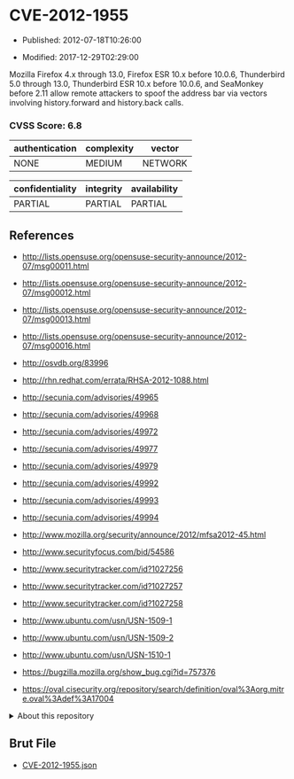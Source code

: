 # CVE-2012-1955

- Published: 2012-07-18T10:26:00

- Modified: 2017-12-29T02:29:00

Mozilla Firefox 4.x through 13.0, Firefox ESR 10.x before 10.0.6, Thunderbird 5.0 through 13.0, Thunderbird ESR 10.x before 10.0.6, and SeaMonkey before 2.11 allow remote attackers to spoof the address bar via vectors involving history.forward and history.back calls.

### CVSS Score: **6.8**

| authentication | complexity | vector |
| --- | --- | --- |
| NONE | MEDIUM | NETWORK |

| confidentiality | integrity | availability |
| --- | --- | --- |
| PARTIAL | PARTIAL | PARTIAL |

## References

* http://lists.opensuse.org/opensuse-security-announce/2012-07/msg00011.html

* http://lists.opensuse.org/opensuse-security-announce/2012-07/msg00012.html

* http://lists.opensuse.org/opensuse-security-announce/2012-07/msg00013.html

* http://lists.opensuse.org/opensuse-security-announce/2012-07/msg00016.html

* http://osvdb.org/83996

* http://rhn.redhat.com/errata/RHSA-2012-1088.html

* http://secunia.com/advisories/49965

* http://secunia.com/advisories/49968

* http://secunia.com/advisories/49972

* http://secunia.com/advisories/49977

* http://secunia.com/advisories/49979

* http://secunia.com/advisories/49992

* http://secunia.com/advisories/49993

* http://secunia.com/advisories/49994

* http://www.mozilla.org/security/announce/2012/mfsa2012-45.html

* http://www.securityfocus.com/bid/54586

* http://www.securitytracker.com/id?1027256

* http://www.securitytracker.com/id?1027257

* http://www.securitytracker.com/id?1027258

* http://www.ubuntu.com/usn/USN-1509-1

* http://www.ubuntu.com/usn/USN-1509-2

* http://www.ubuntu.com/usn/USN-1510-1

* https://bugzilla.mozilla.org/show_bug.cgi?id=757376

* https://oval.cisecurity.org/repository/search/definition/oval%3Aorg.mitre.oval%3Adef%3A17004

<details>
<summary>About this repository</summary> 

  This repository is part of the project [Live Hack CVE](https://github.com/Live-Hack-CVE). Main website can be found [www.live-hack.org](https://www.live-hack.org) 
  
  Made by [Sn0wAlice](https://github.com/Sn0wAlice) for the people that care about security and need to have a feed of the latest CVEs. Hope you enjoy it, don't forget to star the repo and follow me on [Twitter](https://twitter.com/Sn0wAlice) and [Github](https://github.com/Sn0wAlice). And that is my [personnal website](https://www.alice-snow.me/)

  - [Home Page](https://github.com/Live-Hack-CVE)
  - [Framework](https://github.com/Live-Hack-CVE/cve-framework)
  - [CVE database](https://github.com/Live-Hack-CVE/full_database)
  - [Changelog](https://github.com/Live-Hack-CVE/Changelog)
</details>

## Brut File

* [CVE-2012-1955.json](https://raw.githubusercontent.com/Live-Hack-CVE/full_database/main/cves/2012/CVE-2012-1955.json)

